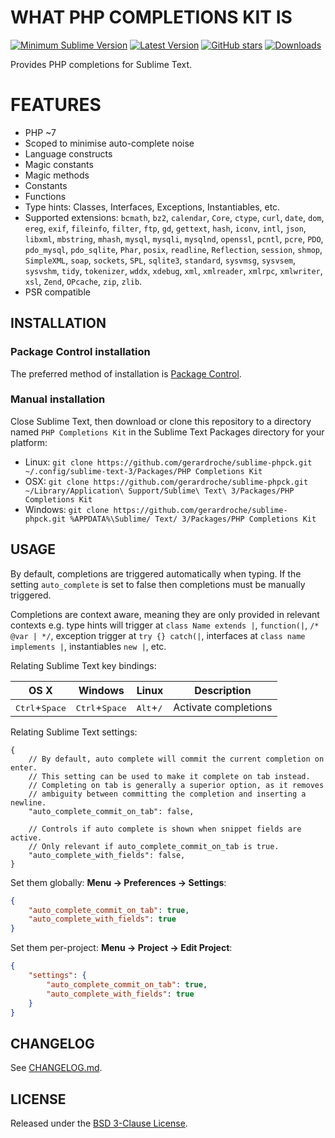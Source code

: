 # WHAT PHP COMPLETIONS KIT IS

[![Minimum Sublime Version](https://img.shields.io/badge/sublime-%3E%3D%203.0-brightgreen.svg?style=flat-square)](https://sublimetext.com) [![Latest Version](https://img.shields.io/github/tag/gerardroche/sublime-phpck.svg?style=flat-square&label=version)](https://github.com/gerardroche/sublime-phpck/tags) [![GitHub stars](https://img.shields.io/github/stars/gerardroche/sublime-phpck.svg?style=flat-square)](https://github.com/gerardroche/sublime-phpck/stargazers) [![Downloads](https://img.shields.io/packagecontrol/dt/PHP%20Completions%20Kit.svg?style=flat-square)](https://packagecontrol.io/packages/PHP%20Completions%20Kit)

Provides PHP completions for Sublime Text.

# FEATURES

* PHP ~7
* Scoped to minimise auto-complete noise
* Language constructs
* Magic constants
* Magic methods
* Constants
* Functions
* Type hints: Classes, Interfaces, Exceptions, Instantiables, etc.
* Supported extensions: `bcmath`, `bz2`, `calendar`, `Core`, `ctype`, `curl`, `date`, `dom`, `ereg`, `exif`, `fileinfo`, `filter`, `ftp`, `gd`, `gettext`, `hash`, `iconv`, `intl`, `json`, `libxml`, `mbstring`, `mhash`, `mysql`, `mysqli`, `mysqlnd`, `openssl`, `pcntl`, `pcre`, `PDO`, `pdo_mysql`, `pdo_sqlite`, `Phar`, `posix`, `readline`, `Reflection`, `session`, `shmop`, `SimpleXML`, `soap`, `sockets`, `SPL`, `sqlite3`, `standard`, `sysvmsg`, `sysvsem`, `sysvshm`, `tidy`, `tokenizer`, `wddx`, `xdebug`, `xml`, `xmlreader`, `xmlrpc`, `xmlwriter`, `xsl`, `Zend`, `OPcache`, `zip`, `zlib`.
* PSR compatible

## INSTALLATION

### Package Control installation

The preferred method of installation is [Package Control](https://packagecontrol.io/browse/authors/gerardroche).

### Manual installation

Close Sublime Text, then download or clone this repository to a directory named `PHP Completions Kit` in the Sublime Text Packages directory for your platform:

* Linux: `git clone https://github.com/gerardroche/sublime-phpck.git ~/.config/sublime-text-3/Packages/PHP Completions Kit`
* OSX: `git clone https://github.com/gerardroche/sublime-phpck.git ~/Library/Application\ Support/Sublime\ Text\ 3/Packages/PHP Completions Kit`
* Windows: `git clone https://github.com/gerardroche/sublime-phpck.git %APPDATA%\Sublime/ Text/ 3/Packages/PHP Completions Kit`

## USAGE

By default, completions are triggered automatically when typing. If the setting `auto_complete` is set to false then completions must be manually triggered.

Completions are context aware, meaning they are only provided in relevant contexts e.g. type hints will trigger at `class Name extends |`, `function(|`, `/* @var | */`, exception trigger at `try {} catch(|`, interfaces at `class name implements |`, instantiables `new |`, etc.

Relating Sublime Text key bindings:

OS X | Windows | Linux | Description
-----|---------|-------|------------
<kbd>Ctrl</kbd>+<kbd>Space</kbd> | <kbd>Ctrl</kbd>+<kbd>Space</kbd> | <kbd>Alt</kbd>+<kbd>/</kbd> | Activate completions

Relating Sublime Text settings:

```text
{
    // By default, auto complete will commit the current completion on enter.
    // This setting can be used to make it complete on tab instead.
    // Completing on tab is generally a superior option, as it removes
    // ambiguity between committing the completion and inserting a newline.
    "auto_complete_commit_on_tab": false,

    // Controls if auto complete is shown when snippet fields are active.
    // Only relevant if auto_complete_commit_on_tab is true.
    "auto_complete_with_fields": false,
}
```

Set them globally: **Menu → Preferences → Settings**:

```json
{
    "auto_complete_commit_on_tab": true,
    "auto_complete_with_fields": true
}
```

Set them per-project: **Menu → Project → Edit Project**:

```json
{
    "settings": {
        "auto_complete_commit_on_tab": true,
        "auto_complete_with_fields": true
    }
}
```

## CHANGELOG

See [CHANGELOG.md](CHANGELOG.md).

## LICENSE

Released under the [BSD 3-Clause License](LICENSE).
